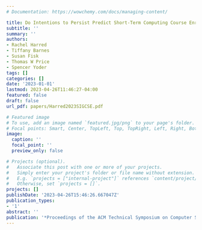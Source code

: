 ```yaml
---
# Documentation: https://wowchemy.com/docs/managing-content/

title: Do Intentions to Persist Predict Short-Term Computing Course Enrollments?
subtitle: ''
summary: ''
authors:
- Rachel Harred
- Tiffany Barnes
- Susan Fisk
- Thomas W Price
- Spencer Yoder
tags: []
categories: []
date: '2023-01-01'
lastmod: 2023-04-26T11:46:27-04:00
featured: false
draft: false
url_pdf: papers/Harred2023SIGCSE.pdf

# Featured image
# To use, add an image named `featured.jpg/png` to your page's folder.
# Focal points: Smart, Center, TopLeft, Top, TopRight, Left, Right, BottomLeft, Bottom, BottomRight.
image:
  caption: ''
  focal_point: ''
  preview_only: false

# Projects (optional).
#   Associate this post with one or more of your projects.
#   Simply enter your project's folder or file name without extension.
#   E.g. `projects = ["internal-project"]` references `content/project/deep-learning/index.md`.
#   Otherwise, set `projects = []`.
projects: []
publishDate: '2023-04-26T15:46:26.667047Z'
publication_types:
- '1'
abstract: ''
publication: '*Proceedings of the ACM Technical Symposium on Computer Science Education*'
---
```

